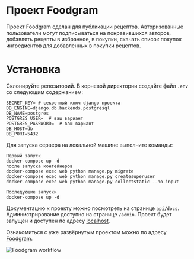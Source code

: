 # Проект Foodgram
Проект Foodgram сделан для публикации рецептов. Авторизованные пользователи
могут подписываться на понравившихся авторов, добавлять рецепты в избранное,
в покупки, скачать список покупок ингредиентов для добавленных в покупки
рецептов.

# Установка
Склонируйте репозиторий.
В корневой директории создайте файл `.env` со следующим содержанием:
```
SECRET_KEY= # секретный ключ django проекта
DB_ENGINE=django.db.backends.postgresql
DB_NAME=postgres
POSTGRES_USER=  # ваш вариант
POSTGRES_PASSWORD=  # ваш вариант
DB_HOST=db
DB_PORT=5432
```

Для запуска сервера на локальной машине выполните команды:
```
Первый запуск
docker-compose up -d
после запуска контейнеров
docker-compose exec web python manage.py migrate
docker-compose exec web python manage.py createsuperuser
docker-compose exec web python manage.py collectstatic --no-input

Последующие запуски
docker-compose up -d

```
Документацию к проекту можно посмотреть на странице `api/docs`.
Администрирование доступно на странице `/admin`.
Проект будет запущен и доступен по адресу [localhost](http://localhost).

Ознакомиться с уже развёрнутым проектом можно по адресу [Foodgram](http://178.154.252.191).

![Foodgram workflow](https://github.com/tempresdisk/foodgram-project-react/actions/workflows/foodgram_workflow.yaml/badge.svg)